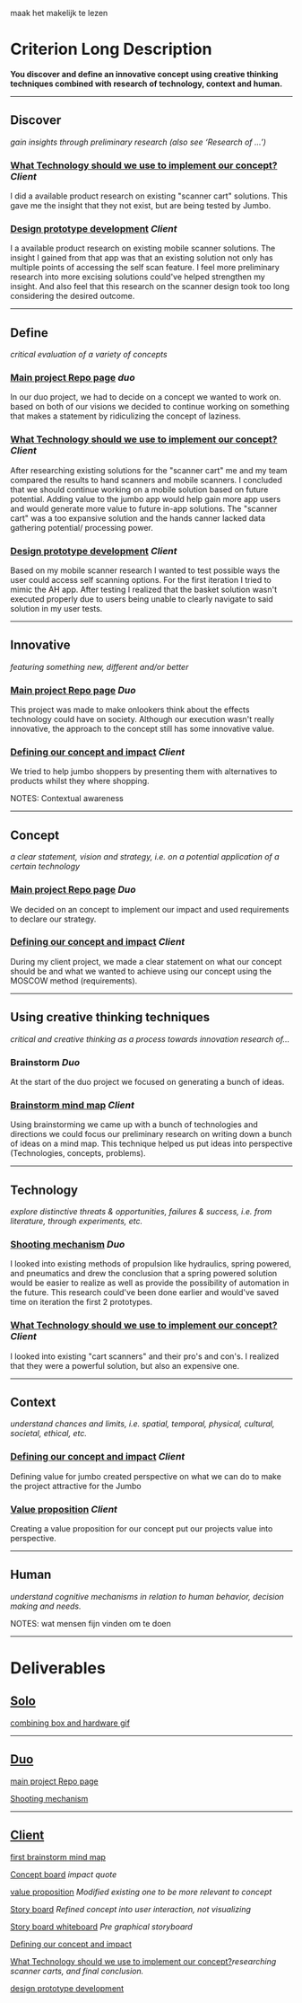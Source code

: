 maak het makelijk te lezen

# Criterion Long Description
**You discover and define an innovative concept using creative thinking techniques combined with research of technology, context and human.**

<hr/>

## Discover
*gain insights through preliminary research (also see ‘Research of ...’)*


### [What Technology should we use to implement our concept?](https://1drv.ms/u/s!AhghFEyrhlMEkZUgffxx-lcGZYmFyw?e=enbb0z) *Client*
I did a available product research on existing "scanner cart" solutions. This gave me the insight that they not exist, but are being tested by Jumbo.


### [Design prototype development](https://1drv.ms/u/s!AhghFEyrhlMEkZUgffxx-lcGZYmFyw?e=enbb0z) *Client*
I a available product research on existing mobile scanner solutions. The insight I gained from that app was that an existing solution not only has multiple points of accessing the self scan feature. I feel more preliminary research into more excising solutions could've helped strengthen my insight. And  also feel that this research on the scanner design took too long considering the desired outcome.

<hr/>

## Define 
*critical evaluation of a variety of concepts*

### [Main project Repo page](https://github.com/Rudolfisky/ALND) *duo*
In our duo project, we had to decide on a concept we wanted to work on. based on both of our visions we decided to continue working on something that makes a statement by ridiculizing the concept of laziness.

### [What Technology should we use to implement our concept?](https://1drv.ms/u/s!AhghFEyrhlMEkZUgffxx-lcGZYmFyw?e=enbb0z) *Client*
After researching existing solutions for the "scanner cart" me and my team compared the results to hand scanners and mobile scanners. I concluded that we should continue working on a mobile solution based on future potential. Adding value to the jumbo app would help gain more app users and would generate more value to future in-app solutions. The "scanner cart" was a too expansive solution and the hands canner lacked data gathering potential/ processing power.

### [Design prototype development](https://1drv.ms/u/s!AhghFEyrhlMEkZUgffxx-lcGZYmFyw?e=enbb0z) *Client*
Based on my mobile scanner research I wanted to test possible ways the user could access self scanning options. For the first iteration I tried to mimic the AH app. After testing I realized that the basket solution wasn't executed properly due to users being unable to clearly navigate to said solution in my user tests. 

<hr/>

## Innovative
*featuring something new, different and/or better*

### [Main project Repo page](https://github.com/Rudolfisky/ALND) *Duo*
This project was made to make onlookers think about the effects technology could have on society. Although our execution wasn't really innovative, the approach to the concept still has some innovative value. 

### [Defining our concept and impact](https://1drv.ms/u/s!AhghFEyrhlMEkZUgffxx-lcGZYmFyw?e=enbb0z) *Client*
We tried to help jumbo shoppers by presenting them with alternatives to products whilst they where shopping. 

NOTES: Contextual awareness

<hr/>

## Concept 
*a clear statement, vision and strategy, i.e. on a potential application of a certain technology*

### [Main project Repo page](https://github.com/Rudolfisky/ALND) *Duo*
We decided on an concept to implement our impact and used requirements to declare our strategy.

### [Defining our concept and impact](https://1drv.ms/u/s!AhghFEyrhlMEkZUgffxx-lcGZYmFyw?e=enbb0z) *Client*
During my client project, we made a clear statement on what our concept should be and what we wanted to achieve using our concept using the MOSCOW method (requirements).

<hr/>

## Using creative thinking techniques
*critical and creative thinking as a process towards innovation research of...*

### Brainstorm *Duo*
At the start of the duo project we focused on generating a bunch of ideas.

### [Brainstorm mind map](../Media/Client%20Project/initial%20brainstorm%20%20no%20GJ.jpg) *Client*
Using brainstorming we came up with a bunch of technologies and directions we could focus our preliminary research on writing down a bunch of ideas on a mind map. This technique helped us put ideas into perspective (Technologies, concepts, problems).

<hr/>

## Technology 
*explore distinctive threats & opportunities, failures & success, i.e. from literature, through experiments, etc.*

### [Shooting mechanism](https://github.com/Rudolfisky/ALND/blob/main/Research/Shooting%20Mechanism.md) *Duo*
I looked into existing methods of propulsion like hydraulics, spring powered, and pneumatics and drew the conclusion that a spring powered solution would be easier to realize as well as provide the possibility of automation in the future. This research could've been done earlier and would've saved time on iteration the first 2 prototypes.

### [What Technology should we use to implement our concept?](https://1drv.ms/u/s!AhghFEyrhlMEkZUgffxx-lcGZYmFyw?e=enbb0z) *Client*
I looked into existing "cart scanners" and their pro's and con's. I realized that they were a powerful solution, but also an expensive one.

<hr/>

## Context
*understand chances and limits, i.e. spatial, temporal, physical, cultural, societal, ethical, etc.*

### [Defining our concept and impact](https://1drv.ms/u/s!AhghFEyrhlMEkZUgffxx-lcGZYmFyw?e=enbb0z) *Client*
Defining value for jumbo created perspective on what we can do to make the project attractive for the Jumbo

### [Value proposition](https://1drv.ms/u/s!AhghFEyrhlMEkZUgffxx-lcGZYmFyw?e=enbb0z) *Client*
Creating a value proposition for our concept put our projects value into perspective.

<hr/>

## Human
*understand cognitive mechanisms in relation to human behavior, decision making and needs.*

NOTES: wat mensen fijn vinden om te doen

<hr/>


# Deliverables
## [Solo](../Projects/David%20and%20Goliath.md)

[combining box and hardware gif](/Media/combining%20box%20and%20hardware.gif)

<hr/>

## [Duo](../Projects/ALND%20(duo%20project).md)

[main project Repo page](https://github.com/Rudolfisky/ALND)

[Shooting mechanism](https://github.com/Rudolfisky/ALND/blob/main/Research/Shooting%20Mechanism.md)

<hr/>

## [Client](../Projects/Client%20project.md)

[first brainstorm mind map](../Media/Client%20Project/initial%20brainstorm.jpg)

[Concept board](../Media/Client%20Project/Conceptboard%20version%204.png) *impact quote*

[value proposition](https://1drv.ms/u/s!AhghFEyrhlMEkZUgffxx-lcGZYmFyw?e=enbb0z) *Modified existing one to be more relevant to concept*

[Story board](../Media/Client%20Project/storyboard.png) *Refined concept into user interaction, not visualizing*

[Story board whiteboard](../Media/Client%20Project/user%20experience%20story.jpg) *Pre graphical storyboard*

[Defining our concept and impact](https://1drv.ms/u/s!AhghFEyrhlMEkZUgffxx-lcGZYmFyw?e=enbb0z)

[What Technology should we use to implement our concept?](https://1drv.ms/u/s!AhghFEyrhlMEkZUgffxx-lcGZYmFyw?e=enbb0z)*researching scanner carts, and final conclusion.*

[design prototype development](https://1drv.ms/u/s!AhghFEyrhlMEkZUgffxx-lcGZYmFyw?e=enbb0z)
